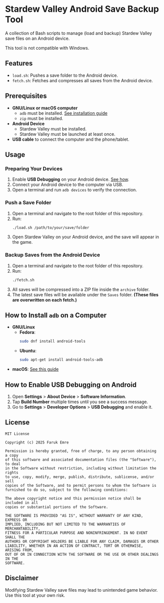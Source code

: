 # Stardew Valley Android Save Backup Tool

A collection of Bash scripts to manage (load and backup) Stardew Valley save files on an Android device.

This tool is not compatible with Windows.

## Features

- `load.sh`: Pushes a save folder to the Android device.
- `fetch.sh`: Fetches and compresses all saves from the Android device.

## Prerequisites

- **GNU/Linux or macOS computer**  
  - `adb` must be installed. [See installation guide](#how-to-install-adb-on-a-computer)  
  - `zip` must be installed.  
- **Android Device**  
  - Stardew Valley must be installed.  
  - Stardew Valley must be launched at least once.  
- **USB cable** to connect the computer and the phone/tablet.

## Usage

### Preparing Your Devices

1. Enable **USB Debugging** on your Android device. [See how](#how-to-enable-usb-debugging-on-android).
2. Connect your Android device to the computer via USB.
3. Open a terminal and run `adb devices` to verify the connection.

### Push a Save Folder

1. Open a terminal and navigate to the root folder of this repository.
2. Run:  
   ```sh
   ./load.sh /path/to/your/save/folder
   ```
3. Open Stardew Valley on your Android device, and the save will appear in the game.

### Backup Saves from the Android Device

1. Open a terminal and navigate to the root folder of this repository.
2. Run:  
   ```sh
   ./fetch.sh
   ```
3. All saves will be compressed into a ZIP file inside the `archive` folder.
4. The latest save files will be available under the `Saves` folder. **(These files are overwritten on each fetch.)**

## How to Install `adb` on a Computer

- **GNU/Linux**
  - **Fedora**:  
    ```sh
    sudo dnf install android-tools
    ```
  - **Ubuntu**:  
    ```sh
    sudo apt-get install android-tools-adb
    ```
- **macOS**: [See this guide](https://stackoverflow.com/a/32314718/13136991)

## How to Enable USB Debugging on Android

1. Open **Settings** > **About Device** > **Software Information**.
2. Tap **Build Number** multiple times until you see a success message.
3. Go to **Settings** > **Developer Options** > **USB Debugging** and enable it.

## License

```
MIT License

Copyright (c) 2025 Faruk Emre

Permission is hereby granted, free of charge, to any person obtaining a copy
of this software and associated documentation files (the "Software"), to deal
in the Software without restriction, including without limitation the rights
to use, copy, modify, merge, publish, distribute, sublicense, and/or sell
copies of the Software, and to permit persons to whom the Software is
furnished to do so, subject to the following conditions:

The above copyright notice and this permission notice shall be included in all
copies or substantial portions of the Software.

THE SOFTWARE IS PROVIDED "AS IS", WITHOUT WARRANTY OF ANY KIND, EXPRESS OR
IMPLIED, INCLUDING BUT NOT LIMITED TO THE WARRANTIES OF MERCHANTABILITY,
FITNESS FOR A PARTICULAR PURPOSE AND NONINFRINGEMENT. IN NO EVENT SHALL THE
AUTHORS OR COPYRIGHT HOLDERS BE LIABLE FOR ANY CLAIM, DAMAGES OR OTHER
LIABILITY, WHETHER IN AN ACTION OF CONTRACT, TORT OR OTHERWISE, ARISING FROM,
OUT OF OR IN CONNECTION WITH THE SOFTWARE OR THE USE OR OTHER DEALINGS IN THE
SOFTWARE.
```

## Disclaimer

Modifying Stardew Valley save files may lead to unintended game behavior. Use this tool at your own risk.
